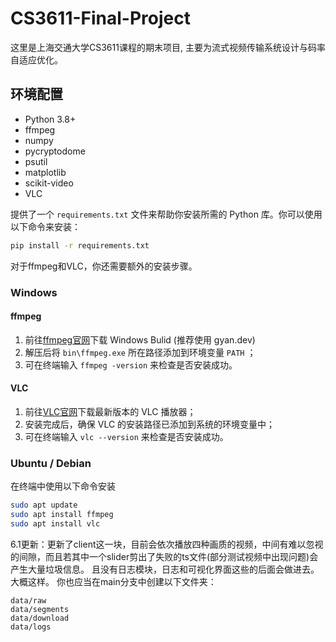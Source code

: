 # CS3611-Final-Project

这里是上海交通大学CS3611课程的期末项目, 主要为流式视频传输系统设计与码率自适应优化。

## 环境配置

- Python 3.8+
- ffmpeg
- numpy
- pycryptodome 
- psutil
- matplotlib
- scikit-video
- VLC

提供了一个 `requirements.txt` 文件来帮助你安装所需的 Python 库。你可以使用以下命令来安装：

```bash
pip install -r requirements.txt
```

对于ffmpeg和VLC，你还需要额外的安装步骤。

### Windows

#### ffmpeg

1. 前往[ffmpeg官网](https://ffmpeg.org/download.html)下载 Windows Bulid (推荐使用 gyan.dev)
2. 解压后将 `bin\ffmpeg.exe` 所在路径添加到环境变量 `PATH` ；
3. 可在终端输入 `ffmpeg -version` 来检查是否安装成功。

#### VLC
1. 前往[VLC官网](https://www.videolan.org/vlc/)下载最新版本的 VLC 播放器；
2. 安装完成后，确保 VLC 的安装路径已添加到系统的环境变量中；
3. 可在终端输入 `vlc --version` 来检查是否安装成功。

### Ubuntu / Debian

在终端中使用以下命令安装

```bash
sudo apt update 
sudo apt install ffmpeg
sudo apt install vlc
```

6.1更新：更新了client这一块，目前会依次播放四种画质的视频，中间有难以忽视的间隙，而且若其中一个slider剪出了失败的ts文件(部分测试视频中出现问题)会产生大量垃圾信息。
且没有日志模块，日志和可视化界面这些的后面会做进去。大概这样。
你也应当在main分支中创建以下文件夹：
```data
data/raw
data/segments
data/download
data/logs
```
